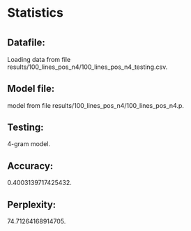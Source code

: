 <h1>Statistics<h1><h2>Datafile:</h2>
<p>Loading data from file results/100_lines_pos_n4/100_lines_pos_n4_testing.csv.</p>
<h2>Model file:</h2>
<p> model from file results/100_lines_pos_n4/100_lines_pos_n4.p.</p>
<h2>Testing:</h2>
<p> 4-gram model.</p>
<h2>Accuracy:</h2>
<p> 0.4003139717425432.</p>
<h2>Perplexity:</h2>
<p> 74.71264168914705.</p>
